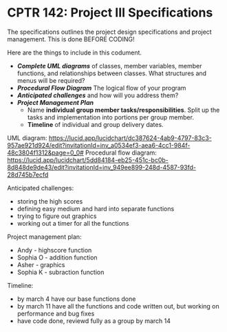 # CPTR 142: Project III Specifications

The specifications outlines the project design specifications and project management.
This is done BEFORE CODING!

Here are the things to include in this codument.

* ___Complete UML diagrams___ of classes, member variables, member functions, and relationships between classes.
  What structures and menus will be required?  
* ___Procedural Flow Diagram___ The logical flow of your program
* ___Anticipated challenges___ and how will you address them?  
* ___Project Management Plan___
  * Name __individual group member tasks/responsibilities__.
    Split up the tasks and implementation into portions per group member.
  * __Timeline__ of individual and group delivery dates.



UML diagram:
https://lucid.app/lucidchart/dc387624-4ab9-4797-83c3-957ae921d924/edit?invitationId=inv_a0534ef3-aea6-4cc1-984f-48c3804f1312&page=0_0#
[](https://lucid.app/lucidchart/dc387624-4ab9-4797-83c3-957ae921d924/edit?invitationId=inv_a0534ef3-aea6-4cc1-984f-48c3804f1312&page=0_0#)
Procedural flow diagram:
https://lucid.app/lucidchart/5dd84184-eb25-451c-bc0b-8d848de9de43/edit?invitationId=inv_949ee899-248d-4587-93fd-28d745b7ecfd

Anticipated challenges: 
- storing the high scores 
- defining easy medium and hard into separate functions
- trying to figure out graphics
- working out a timer for all the functions

Project management plan:
- Andy - highscore function 
- Sophia O - addition function
- Asher - graphics
- Sophia K - subraction function


Timeline:
- by march 4 have our base functions done
- by march 11 have all the functions and code written out, but working on performance and bug fixes
- have code done, reviewd fully as a group by march 14
